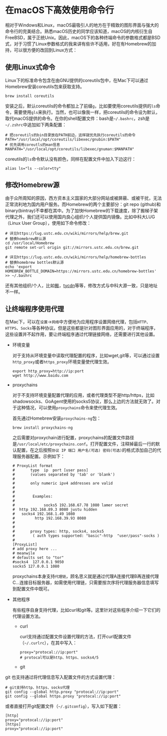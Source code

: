 # 在macOS下高效使用命令行

相对于Windows和Linux，macOS最吸引人的地方在于精致的图形界面与强大的命令行的完美结合。熟悉macOS历史的同学应该知道，macOS的内核衍生自FreeBSD，属于正统Unix。因此，macOS下的各种终端命令的参数格式都是BSD式，对于习惯了Linux参数格式的我来讲有些许不适用，好在有Homebrew的加持，可以很方便的改回到Linux方式：

<!--more-->

## 使用Linux式命令

Linux下的标准命令包含在由GNU提供的coreutils包中，在Mac下可以通过Homebrew安装coreutils包来获取支持。

```shell
brew install coreutils
```

安装之后，默认coreutils的命令都加上了前缀``g``，比如要使用coreutils提供的``ls``命令，需要使用``gls``来执行。当然，也可以像我一样，把coreutils的命令设为默认，取代macOS提供的命令。在你的shell配置文件：bash是``~/.bashrc``，zsh是``~/.zshrc``中追加如下两条配置：

```shell
# 把coreutils的bin目录放在PATH前边，这样就优先执行coreutils的命令
PATH="/usr/local/opt/coreutils/libexec/gnubin:$PATH"
# 优先调用coreutls的man信息
MANPATH="/usr/local/opt/coreutils/libexec/gnuman:$MANPATH"
```

coreutils的``ls``命令默认没有颜色，同样在配置文件中加入下边这行：

```shell
alias ls="ls --color=tty"
```

## 修改Homebrew源

由于众所周知的原因，西方资本主义国家的大部分网站或被屏蔽、或被干扰，无法正常流利地为国内用户服务。而Homebrew的两个主要部分：git repo (github)和binary(bintray)不幸都在其中。为了加快Homebrew的下载速度，除了搬梯子架代理之外，我们还可以使用国内良心组织/个人提供国内镜像。比如中科大LUG（Linux User Group），使用如下命令修改：

```shell
# 详见https://lug.ustc.edu.cn/wiki/mirrors/help/brew.git
# 替换homebrew默认源
cd /usr/local/Homebrew
git remote set-url origin git://mirrors.ustc.edu.cn/brew.git

# 详见https://lug.ustc.edu.cn/wiki/mirrors/help/homebrew-bottles
# 替换homebrew bottles默认源
echo 'export HOMEBREW_BOTTLE_DOMAIN=https://mirrors.ustc.edu.cn/homebrew-bottles' >> ~/.bashrc
```

还有其他组织/个人，比如[搬](http://ban.ninja/)，[tycdn](http://homebrew-mirror-china.tycdn.net/)等等，修改方式与中科大源一致，只是地址不一样。

## 让终端程序使用代理

在Mac下，可以在``设置``->``网络``中方便地为应用程序设置网络代理，包括``HTTP``、``HTTPS``、``Socks``等各种协议。但是这些都是针对图形界面应用的，对于终端程序，这些设置并不起作用，要让终端程序通过代理链接网络，还需要进行其他设置。

* 环境变量

  对于支持从环境变量中读取代理配置的程序，比如wget,git等，可以通过设置``http_proxy``或者``https_proxy``环境变量使代理生效。

  ``` shell
  export http_proxy=http://ip:port
  wget http://www.baidu.com
  ```

* proxychains

  对于不支持环境变量配置代理的应用，或者代理类型不是http/https，比如shadowsocks、GoAgent使用的socks5协议，那么上边的方法就无效了。对于这种情况，可以使用``proxychains``命令来使代理生效。

  首先通过Homebrew安装``proxychains-ng``包：

  ```shell
  brew install proxychains-ng
  ```

  之后需要对proxychain进行配置，proxychains的配置文件路径是``/usr/local/etc/proxychains.conf``。打开配置文件，注释掉最后一行的默认配置，在之后按照``协议 IP 端口 用户名(可选) 密码(可选)``的格式添加自己的代理服务器配置。示例如下：

  ``` shell
  # ProxyList format
  #       type  ip  port [user pass]
  #       (values separated by 'tab' or 'blank')
  #
  #       only numeric ipv4 addresses are valid
  #
  #
  #        Examples:
  #
  #             socks5 192.168.67.78 1080 lamer secret
  #  http 192.168.89.3 8080 justu hidden
  #   socks4 192.168.1.49 1080
  #         http 192.168.39.93 8080
  #
  #
  #       proxy types: http, socks4, socks5
  #        ( auth types supported: "basic"-http  "user/pass"-socks )
  #
  [ProxyList]
  # add proxy here ...
  # meanwile
  # defaults set to "tor"
  #socks4  127.0.0.1 9050
  socks5 127.0.0.1 1080
  ```

  proxychains本身支持``代理链``，顾名思义就是通过代理A连接代理B再连接代理C...连接目标服务器，如需使用代理链，只需要按次序将代理服务器信息填写到配置文件中既可。

* 其他程序

  有些程序自身支持代理，比如curl和git等。这里针对这些程序介绍一下它们的代理设置方法。

  * curl

    curl支持通过配置文件设置代理的方法，打开curl配置文件（``~/.curlrc``），在其中写入：

    ``` shell
    proxy="protocal://ip:port"
    # protocal可以是http、https、socks4/5
    ```

  * git

 git 也支持通过将代理信息写入配置文件的方式设置代理：

   ``` shell
   # git支持http、https、socks代理
   git config --global http.proxy "protocal://ip:port"
   git config --global https.proxy "protocal://ip:port"
   ```

   或者直接打开git配置文件（``~/.gitconfig``），写入如下配置：
  
   ``` shell
   [http]
 proxy="protocal://ip:port"
 [https]
 proxy="protocal://ip:port"
   ```
